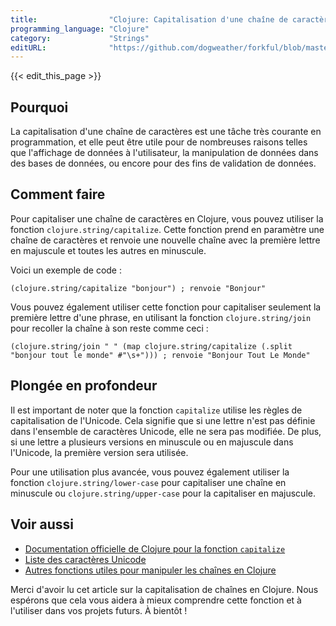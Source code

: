 ```yaml
---
title:                "Clojure: Capitalisation d'une chaîne de caractères"
programming_language: "Clojure"
category:             "Strings"
editURL:              "https://github.com/dogweather/forkful/blob/master/content/fr/clojure/capitalizing-a-string.md"
---
```


{{< edit_this_page >}}

## Pourquoi

La capitalisation d'une chaîne de caractères est une tâche très courante en programmation, et elle peut être utile pour de nombreuses raisons telles que l'affichage de données à l'utilisateur, la manipulation de données dans des bases de données, ou encore pour des fins de validation de données.

## Comment faire

Pour capitaliser une chaîne de caractères en Clojure, vous pouvez utiliser la fonction `clojure.string/capitalize`. Cette fonction prend en paramètre une chaîne de caractères et renvoie une nouvelle chaîne avec la première lettre en majuscule et toutes les autres en minuscule.

Voici un exemple de code :

```
(clojure.string/capitalize "bonjour") ; renvoie "Bonjour"
```

Vous pouvez également utiliser cette fonction pour capitaliser seulement la première lettre d'une phrase, en utilisant la fonction `clojure.string/join` pour recoller la chaîne à son reste comme ceci :

```
(clojure.string/join " " (map clojure.string/capitalize (.split "bonjour tout le monde" #"\s+"))) ; renvoie "Bonjour Tout Le Monde"
```

## Plongée en profondeur

Il est important de noter que la fonction `capitalize` utilise les règles de capitalisation de l'Unicode. Cela signifie que si une lettre n'est pas définie dans l'ensemble de caractères Unicode, elle ne sera pas modifiée. De plus, si une lettre a plusieurs versions en minuscule ou en majuscule dans l'Unicode, la première version sera utilisée.

Pour une utilisation plus avancée, vous pouvez également utiliser la fonction `clojure.string/lower-case` pour capitaliser une chaîne en minuscule ou `clojure.string/upper-case` pour la capitaliser en majuscule.

## Voir aussi

- [Documentation officielle de Clojure pour la fonction `capitalize`](https://clojuredocs.org/clojure.string/capitalize)
- [Liste des caractères Unicode](https://unicode.org/charts/)
- [Autres fonctions utiles pour manipuler les chaînes en Clojure](https://thoughtbot.com/playbook/clojure/strings)

Merci d'avoir lu cet article sur la capitalisation de chaînes en Clojure. Nous espérons que cela vous aidera à mieux comprendre cette fonction et à l'utiliser dans vos projets futurs. À bientôt !